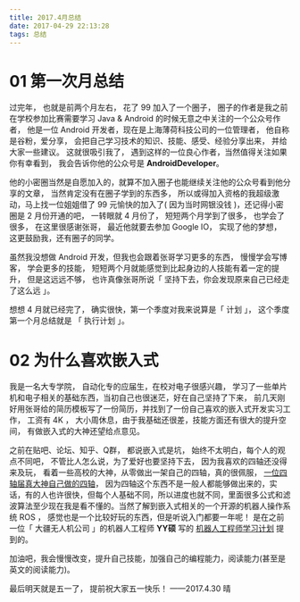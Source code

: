 ```yaml
---
title: 2017.4月总结
date: 2017-04-29 22:13:28
tags: 总结
---
```


# 01 第一次月总结

过完年， 也就是前两个月左右， 花了 99 加入了一个圈子， 圈子的作者是我之前在学校参加比赛需要学习 Java & Android 的时候无意之中关注的一个公众号作者， 他是一位 Android 开发者，现在是上海薄荷科技公司的一位管理者， 他自称是谷粉，爱分享， 会把自己学习技术的知识、技能、感受、经验分享出来， 并给大家一些建议。 这就很吸引我了， 遇到这样的一位良心作者，当然值得关注如果你有幸看到， 我会告诉你他的公众号是 **AndroidDeveloper**。 

他的小密圈当然是自愿加入的，就算不加入圈子也能继续关注他的公众号看到他分享的文章， 当然肯定没有在圈子学到的东西多， 所以或得加入资格的我超级激动，马上找一位姐姐借了 99 元愉快的加入了( 因为当时网银没钱 )，还记得小密圈是 2 月份开通的吧， 一转眼就 4 月份了， 短短两个月学到了很多， 也学会了很多， 在这里很感谢张哥， 最近他就要去参加 Google IO， 实现了他的梦想， 这更鼓励我，还有圈子的同学。

虽然我没想做 Android 开发，但我也会跟着张哥学习更多的东西， 慢慢学会写博客， 学会更多的技能， 短短两个月就能感觉到比起身边的人技能有着一定的提升， 但是这远远不够， 也许真像张哥所说「 坚持下去，你会发现原来自己已经走了这么远 」。

想想 4 月就已经完了， 确实很快，第一个季度对我来说算是「 计划 」， 这个季度第一个月总结就是 「 执行计划 」。

# 02 为什么喜欢嵌入式
我是一名大专学院， 自动化专的应届生，在校对电子很感兴趣， 学习了一些单片机和电子相关的基础东西，当初自己也很迷茫，好在自己坚持了下来， 前几天刚好用张哥给的简历模板写了一份简历，并找到了一份自己喜欢的嵌入式开发实习工作， 工资有 4K ， 大小周休息，由于我基础还很差，技能方面还有很大的提升空间， 有做嵌入式的大神还望给点意见。

之前在贴吧、论坛、知乎、Q群， 都说嵌入式是坑， 始终不太明白，每个人的观点不同吧， 不管比人怎么说，为了爱好也要坚持下去， 因为我喜欢的四轴还没得来及玩， 看着一些高校的大神，从零做出一架自己的四轴，真的很佩服， [一位四轴届真大神自己做的四轴](http://v.youku.com/v_show/id_XMTU4ODU2NzE3Ng==.html?spm=a2h0z.8244218.2371631.9)， 因为四轴这个东西不是一般人都能够做出来的，实话，有的人也许很快，但每个人基础不同，所以进度也就不同，里面很多公式和滤波算法至少现在我是看不懂的。当然了解到嵌入式相关的一个开源的机器人操作系统 ROS ， 感觉也是一个比较好玩的东西，但是听说入门都要一年呢！ 是在之前一位「 大疆无人机公司 」的机器人工程师 **YY硕** 写的 [机器人工程师学习计划](https://zhuanlan.zhihu.com/p/22266788) 提到的。

加油吧，我会慢慢改变，提升自己技能，加强自己的编程能力，阅读能力(甚至是英文的阅读能力)。

最后明天就是五一了， 提前祝大家五一快乐！
——2017.4.30 晴
